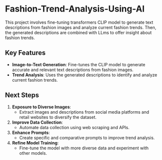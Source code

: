 # Fashion-Trend-Analysis-Using-AI

This project involves fine-tuning transformers CLIP model to generate text descriptions from fashion images and analyze current fashion trends. Then, the generated descriptions are combined with LLms to offer insight about fashion trends.

## Key Features

- **Image-to-Text Generation**: Fine-tunes the CLIP model to generate accurate and relevant text descriptions from fashion images.
- **Trend Analysis**: Uses the generated descriptions to identify and analyze current fashion trends.


## Next Steps

1. **Exposure to Diverse Images**:
   - Extract images and descriptions from social media platforms and retail websites to diversify the dataset.
2. **Improve Data Collection**:
   - Automate data collection using web scraping and APIs.
3. **Enhance Prompts**:
   - Create specific and comparative prompts to improve trend analysis.
4. **Refine Model Training**:
   - Fine-tune the model with more diverse data and experiment with other models.

